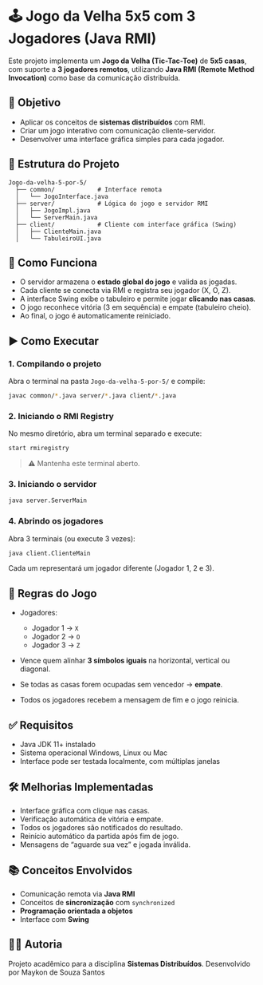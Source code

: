 
# 🕹️ Jogo da Velha 5x5 com 3 Jogadores (Java RMI)

Este projeto implementa um **Jogo da Velha (Tic-Tac-Toe)** de **5x5 casas**, com suporte a **3 jogadores remotos**, utilizando **Java RMI (Remote Method Invocation)** como base da comunicação distribuída.

## 📌 Objetivo

- Aplicar os conceitos de **sistemas distribuídos** com RMI.
- Criar um jogo interativo com comunicação cliente-servidor.
- Desenvolver uma interface gráfica simples para cada jogador.

## 📂 Estrutura do Projeto

```
Jogo-da-velha-5-por-5/
  ├── common/            # Interface remota
  │   └── JogoInterface.java
  ├── server/            # Lógica do jogo e servidor RMI
  │   ├── JogoImpl.java
  │   └── ServerMain.java
  ├── client/            # Cliente com interface gráfica (Swing)
  │   ├── ClienteMain.java
  │   └── TabuleiroUI.java
```

## 🧠 Como Funciona

- O servidor armazena o **estado global do jogo** e valida as jogadas.
- Cada cliente se conecta via RMI e registra seu jogador (X, O, Z).
- A interface Swing exibe o tabuleiro e permite jogar **clicando nas casas**.
- O jogo reconhece vitória (3 em sequência) e empate (tabuleiro cheio).
- Ao final, o jogo é automaticamente reiniciado.

## ▶️ Como Executar

### 1. Compilando o projeto

Abra o terminal na pasta `Jogo-da-velha-5-por-5/` e compile:

```bash
javac common/*.java server/*.java client/*.java
```

### 2. Iniciando o RMI Registry

No mesmo diretório, abra um terminal separado e execute:

```bash
start rmiregistry
```

> ⚠️ Mantenha este terminal aberto.

### 3. Iniciando o servidor

```bash
java server.ServerMain
```

### 4. Abrindo os jogadores

Abra 3 terminais (ou execute 3 vezes):

```bash
java client.ClienteMain
```

Cada um representará um jogador diferente (Jogador 1, 2 e 3).

## 🏁 Regras do Jogo

- Jogadores:  
  - Jogador 1 → `X`  
  - Jogador 2 → `O`  
  - Jogador 3 → `Z`

- Vence quem alinhar **3 símbolos iguais** na horizontal, vertical ou diagonal.
- Se todas as casas forem ocupadas sem vencedor → **empate**.
- Todos os jogadores recebem a mensagem de fim e o jogo reinicia.

## ✅ Requisitos

- Java JDK 11+ instalado
- Sistema operacional Windows, Linux ou Mac
- Interface pode ser testada localmente, com múltiplas janelas

## 🛠️ Melhorias Implementadas

- Interface gráfica com clique nas casas.
- Verificação automática de vitória e empate.
- Todos os jogadores são notificados do resultado.
- Reinício automático da partida após fim de jogo.
- Mensagens de “aguarde sua vez” e jogada inválida.

## 📚 Conceitos Envolvidos

- Comunicação remota via **Java RMI**
- Conceitos de **sincronização** com `synchronized`
- **Programação orientada a objetos**
- Interface com **Swing**

## 👨‍💻 Autoria

Projeto acadêmico para a disciplina **Sistemas Distribuídos**.
Desenvolvido por Maykon de Souza Santos
